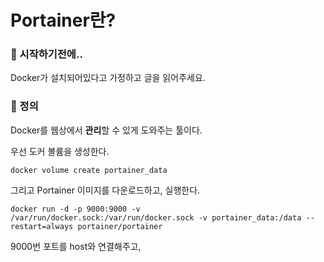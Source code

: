 # Portainer란?

### 🎊 시작하기전에..

Docker가 설치되어있다고 가정하고 글을 읽어주세요.

### 📌 정의

Docker를 웹상에서 **관리**할 수 있게 도와주는 툴이다.



우선 도커 볼륨을 생성한다.

`docker volume create portainer_data`

그리고 Portainer 이미지를 다운로드하고, 실행한다.

`docker run -d -p 9000:9000 -v /var/run/docker.sock:/var/run/docker.sock -v portainer_data:/data --restart=always portainer/portainer`

9000번 포트를 host와 연결해주고, 